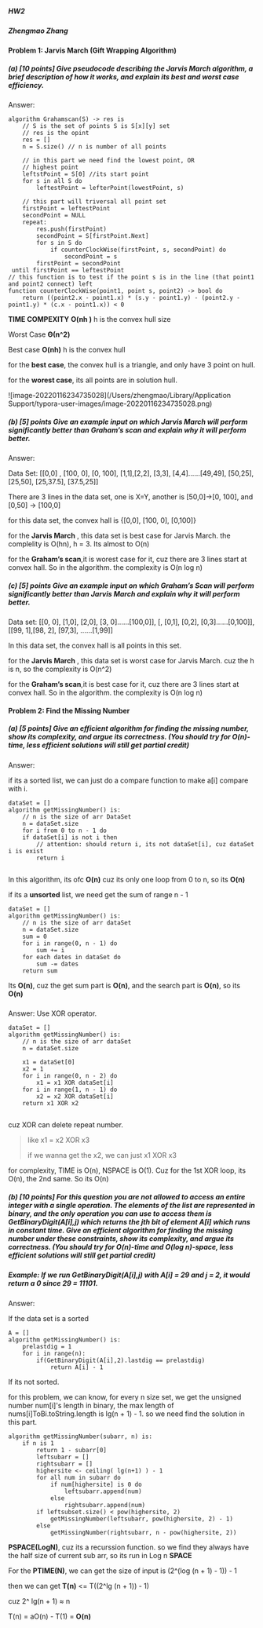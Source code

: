 ##### HW2

##### Zhengmao Zhang

#### Problem 1: Jarvis March (Gift Wrapping Algorithm)

##### (a) [10 points] Give pseudocode describing the Jarvis March algorithm, a brief description of how it works, and explain its best and worst case efficiency.

Answer: 

```pseudocode
algorithm Grahamscan(S) -> res is
	// S is the set of points S is S[x][y] set
	// res is the opint 
	res = []
	n = S.size() // n is number of all points
	
	// in this part we need find the lowest point, OR
	// highest point
	leftstPoint = S[0] //its start point
	for s in all S do
		leftestPoint = lefterPoint(lowestPoint, s)
	
	// this part will triversal all point set
	firstPoint = leftestPoint
	secondPoint = NULL
	repeat:
		res.push(firstPoint)
		secondPoint = S[firstPoint.Next]
		for s in S do
			if counterClockWise(firstPoint, s, secondPoint) do
				secondPoint = s
		firstPoint = secondPoint
 until firstPoint == leftestPoint
// this function is to test if the point s is in the line (that point1 and point2 connect) left
function counterClockWise(point1, point s, point2) -> bool do
	return ((point2.x - point1.x) * (s.y - point1.y) - (point2.y - point1.y) * (c.x - point1.x)) < 0
```

**TIME COMPEXITY** **O(nh )** h is the convex hull size

Worst Case **Θ(n^2)**

Best case **O(nh)** h is the convex hull

for the **best case**, the convex hull is a triangle, and only have 3 point on hull.

for the **worest case**, its all points are in solution hull.

![image-20220116234735028](/Users/zhengmao/Library/Application Support/typora-user-images/image-20220116234735028.png)



##### (b) [5] points Give an example input on which Jarvis March will perform significantly better than Graham’s scan and explain why it will perform better.

Answer:

Data Set: [[0,0] , [100, 0], [0, 100], [1,1],[2,2], [3,3], [4,4]……[49,49], [50,25], [25,50], [25,37.5], [37.5,25]]

There are 3 lines in the data set, one is X=Y, another is [50,0]->[0, 100], and [0,50] -> [100,0]

for this data set, the convex hall is {[0,0], [100, 0], [0,100]}

for the **Jarvis March** , this data set is best case for Jarvis March. the complelity is O(hn), h = 3. Its almost to O(n)

for the **Graham’s scan**,it is worest case for it, cuz there are 3 lines start at convex hall. So in the algorithm. the complexity is O(n log n)



##### (c) [5] points Give an example input on which Graham’s Scan will perform significantly better than Jarvis March and explain why it will perform better.

Data set: [[0, 0], [1,0], [2,0], [3, 0]……[100,0]], [, [0,1], [0,2], [0,3]……[0,100]], [[99, 1],[98, 2], [97,3], ……[1,99]]

In this data set, the convex hall is all points in this set.

for the **Jarvis March** , this data set is worst case for Jarvis March. cuz the h is n, so the complexity is O(n^2)

for the **Graham’s scan**,it is best case for it, cuz there are 3 lines start at convex hall. So in the algorithm. the complexity is O(n log n)

#### Problem 2: Find the Missing Number

##### (a) [5 points] Give an efficient algorithm for finding the missing number, show its complexity, and argue its correctness. (You should try for O(n)-time, less efficient solutions will still get partial credit)

Answer:

if its a sorted list, we can just do a compare function to make a[i] compare with i.

```pseudocode
dataSet = []
algorithm getMissingNumber() is:
	// n is the size of arr DataSet
	n = dataSet.size
	for i from 0 to n - 1 do
  	if dataSet[i] is not i then
  		// attention: should return i, its not dataSet[i], cuz dataSet i is exist
  		return i
	
```

In this algorithm, its ofc **O(n)** cuz its only one loop from 0 to n, so its **O(n)**

if its a **unsorted** list, we need get the sum of range n - 1

```pseudocode
dataSet = []
algorithm getMissingNumber() is:
	// n is the size of arr dataSet
	n = dataSet.size
	sum = 0
	for i in range(0, n - 1) do
		sum += i
	for each dates in dataSet do
		sum -= dates
	return sum
```

Its **O(n)**, cuz the get sum part is **O(n)**, and the search part is **O(n)**, so its **O(n)**

##### 

Answer: Use XOR operator.

```pseudocode
dataSet = []
algorithm getMissingNumber() is:
	// n is the size of arr dataSet
	n = dataSet.size
	
	x1 = dataSet[0]
	x2 = 1
	for i in range(0, n - 2) do
		x1 = x1 XOR dataSet[i]
	for i in range(1, n - 1) do
		x2 = x2 XOR dataSet[i]
	return x1 XOR x2
	
```

cuz XOR can delete repeat number. 

> like x1 = x2 XOR x3
>
> if we wanna get the x2, we can just x1 XOR x3

for complexity, TIME is O(n), NSPACE is O(1). Cuz for the 1st XOR loop, its O(n), the 2nd same. So its O(n)



##### (b) [10 points] For this question you are not allowed to access an entire integer with a single operation. The elements of the list are represented in binary, and the only operation you can use to access them is GetBinaryDigit(A[i],j) which returns the jth bit of element A[i] which runs in constant time. Give an efficient algorithm for finding the missing number under these constraints, show its complexity, and argue its correctness. (You should try for O(n)-time and O(log n)-space, less efficient solutions will still get partial credit)

##### Example: If we run GetBinaryDigit(A[i],j) with A[i] = 29 and j = 2, it would return a 0 since 29 = 11101.

Answer:

If the data set is a sorted

```pseudocode
A = []
algorithm getMissingNumber() is:
	prelastdig = 1
	for i in range(n):
		if(GetBinaryDigit(A[i],2).lastdig == prelastdig)
			return A[i] - 1
```

If its not sorted.

for this problem, we can know, for every n size set, we get the unsigned number num[i]'s length in binary, the max length of nums[i]ToBi.toString.length is lg(n + 1) - 1. so we need find the solution in this part. 

```pseudocode
algorithm getMissingNumber(subarr, n) is:
	if n is 1
		return 1 - subarr[0]
		leftsubarr = []
		rightsubarr = []
		highersite <- ceiling( lg(n+1) ) - 1
		for all num in subarr do
			if num[highersite] is 0 do
				leftsubarr.append(num)
			else
				rightsubarr.append(num)
		if leftsubset.size() < pow(highersite, 2)
			getMissingNumber(leftsubarr, pow(highersite, 2) - 1)
		else
			getMissingNumber(rightsubarr, n - pow(highersite, 2))
```

 **PSPACE(LogN)**, cuz its a recurssion function. so we find they always have the half size of current sub arr, so its run in Log n **SPACE**

For the **PTIME(N)**, we can get the size of input is (2^(log (n + 1) - 1)) - 1

then we can get **T(n)** <= T((2^lg (n + 1)) - 1)

cuz 2^ lg(n + 1)  ≈ n

T(n) = aO(n) - T(1) = **O(n)**
